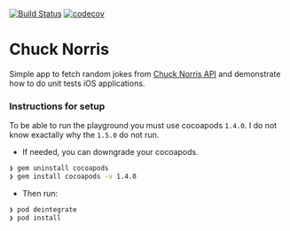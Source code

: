 [![Build Status](https://www.bitrise.io/app/373bbbf556c871e2/status.svg?token=adSxoO7WAetl6Co51RCFFw&branch=master)](https://www.bitrise.io/app/373bbbf556c871e2)
[![codecov](https://codecov.io/gh/amadeu01/Chuck-Norris-Jokes/branch/master/graph/badge.svg)](https://codecov.io/gh/amadeu01/Chuck-Norris-Jokes)

Chuck Norris
==

Simple app to fetch random jokes from [Chuck Norris API](https://api.chucknorris.io/) and demonstrate how to do unit tests iOS applications.


### Instructions for setup

To be able to run the playground you must use cocoapods `1.4.0`. I do not know exactally why the `1.5.0` do not run.

- If needed, you can downgrade your cocoapods.

```bash
❯ gem uninstall cocoapods
❯ gem install cocoapods -v 1.4.0
```

- Then run:

```bash
❯ pod deintegrate
❯ pod install
```


